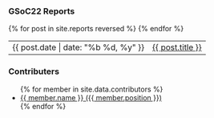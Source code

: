 

### GSoC22 Reports
<table>
  {% for post in site.reports reversed %}
    <tr>
      <td>{{ post.date | date: "%b %d, %y" }}</td>
      <td><a href="{{ post.url | remove_first:'/' }}">{{ post.title }}</a></td>
    </tr>
  {% endfor %}
</table>


### Contributers
<ul>
  {% for member in site.data.contributors %}
      <li>
        <a target="_blank" href="https://github.com/{{member.github}}">{{ member.name }} ({{ member.position }})</a>
      </li>
  {% endfor %}
</ul>
